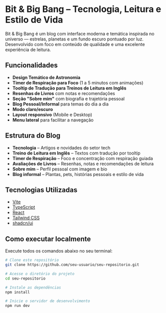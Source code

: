 # Bit & Big Bang – Tecnologia, Leitura e Estilo de Vida
Bit & Big Bang é um blog com interface moderna e temática inspirada no universo — estrelas, planetas e um fundo escuro pontuado por luz. Desenvolvido com foco em conteúdo de qualidade e uma excelente experiência de leitura.

## Funcionalidades

- **Design Temático de Astronomia**
- **Timer de Respiração para Foco** (1 a 5 minutos com animações)
- **Tooltip de Tradução para Treinos de Leitura em Inglês**
- **Resenhas de Livros** com notas e recomendações
- **Seção "Sobre mim"** com biografia e trajetória pessoal
- **Blog Pessoal/Informal** para temas do dia a dia
- **Modo claro/escuro**
- **Layout responsivo** (Mobile e Desktop)
- **Menu lateral** para facilitar a navegação

## Estrutura do Blog

- **Tecnologia** – Artigos e novidades do setor tech
- **Treino de Leitura em Inglês** – Textos com tradução por tooltip
- **Timer de Respiração** – Foco e concentração com respiração guiada
- **Avaliações de Livros** – Resenhas, notas e recomendações de leitura
- **Sobre mim** – Perfil pessoal com imagem e bio
- **Blog informal** – Plantas, pets, histórias pessoais e estilo de vida

## Tecnologias Utilizadas

- [Vite](https://vitejs.dev/)
- [TypeScript](https://www.typescriptlang.org/)
- [React](https://reactjs.org/)
- [Tailwind CSS](https://tailwindcss.com/)
- [shadcn/ui](https://ui.shadcn.com/)

## Como executar localmente

Execute todos os comandos abaixo no seu terminal:

```bash
# Clone este repositório
git clone https://github.com/seu-usuario/seu-repositorio.git

# Acesse o diretório do projeto
cd seu-repositorio

# Instale as dependências
npm install

# Inicie o servidor de desenvolvimento
npm run dev
